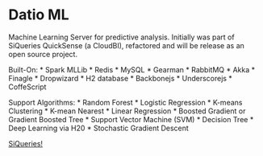# Datio ML

Machine Learning Server for predictive analysis.
Initially was part of SiQueries QuickSense (a CloudBI), refactored and will be release as an open source project.

Built-On:
    * Spark MLLib
    * Redis
    * MySQL
    * Gearman
    * RabbitMQ
    * Akka
    * Finagle
    * Dropwizard
    * H2 database
    * Backbonejs
    * Underscorejs
    * CoffeScript


Support Algorithms:
    * Random Forest
    * Logistic Regression
    * K-means Clustering
    * K-mean Nearest
    * Linear Regression
    * Boosted Gradient or Gradient Boosted Tree
    * Support Vector Machine (SVM)
    * Decision Tree
    * Deep Learning via H20
    * Stochastic Gradient Descent

[SiQueries!](https://siqueries.com)
